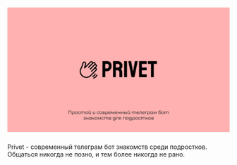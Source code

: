 # ![Alt text](./background.png "Optional title")
Privet - современный телеграм бот знакомств среди подростков. Общаться никогда не позно, и тем более никогда не рано. 

